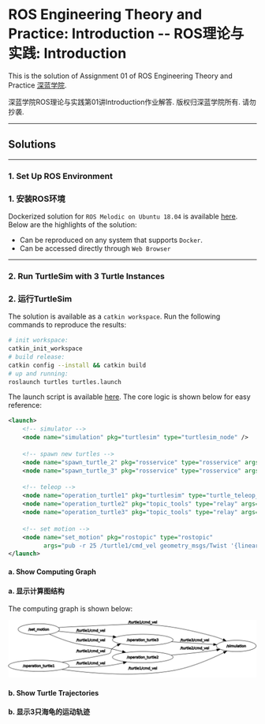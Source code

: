 # ROS Engineering Theory and Practice: Introduction -- ROS理论与实践: Introduction

This is the solution of Assignment 01 of ROS Engineering Theory and Practice [深蓝学院](https://www.shenlanxueyuan.com/course/246).

深蓝学院ROS理论与实践第01讲Introduction作业解答. 版权归深蓝学院所有. 请勿抄袭.

---

## Solutions

---

### 1. Set Up ROS Environment
### 1. 安装ROS环境

Dockerized solution for `ROS Melodic on Ubuntu 18.04` is available [here](https://github.com/AlexGeControl/ROS-Engineer). Below are the highlights of the solution:

* Can be reproduced on any system that supports `Docker`.
* Can be accessed directly through `Web Browser`

---

### 2. Run TurtleSim with 3 Turtle Instances
### 2. 运行TurtleSim

The solution is available as a `catkin workspace`. Run the following commands to reproduce the results:

```bash
# init workspace:
catkin_init_workspace
# build release:
catkin config --install && catkin build
# up and running:
roslaunch turtles turtles.launch
```

The launch script is available [here](src/turtles/launch/turtles.launch). The core logic is shown below for easy reference:

```xml
<launch> 
    <!-- simulator -->
    <node name="simulation" pkg="turtlesim" type="turtlesim_node" /> 
    
    <!-- spawn new turtles -->
    <node name="spawn_turtle_2" pkg="rosservice" type="rosservice" args="call --wait /spawn &quot;{x: 3.0, y: 3.0, theta: 0.0, name: &apos;turtle2&apos;}&quot;" />
    <node name="spawn_turtle_3" pkg="rosservice" type="rosservice" args="call --wait /spawn &quot;{x: 8.0, y: 8.0, theta: 0.0, name: &apos;turtle3&apos;}&quot;" />

    <!-- teleop -->
    <node name="operation_turtle1" pkg="turtlesim" type="turtle_teleop_key" output="screen" />
    <node name="operation_turtle2" pkg="topic_tools" type="relay" args="/turtle1/cmd_vel /turtle2/cmd_vel" />
    <node name="operation_turtle3" pkg="topic_tools" type="relay" args="/turtle1/cmd_vel /turtle3/cmd_vel" />

    <!-- set motion -->
    <node name="set_motion" pkg="rostopic" type="rostopic" 
          args="pub -r 25 /turtle1/cmd_vel geometry_msgs/Twist '{linear: {x: 0.2, y: 0.0, z: 0.0}, angular: {x: 0.0, y: 0.0, z: 0.2}}'" />
</launch>
```

#### a. Show Computing Graph
#### a. 显示计算图结构

The computing graph is shown below:

<img src="doc/rosgraph.png" alt="ROS Computing Graph" width="%100" />

#### b. Show Turtle Trajectories 
#### b. 显示3只海龟的运动轨迹